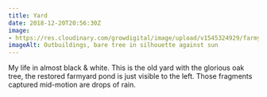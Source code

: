 ```yaml
---
title: Yard
date: 2018-12-20T20:56:30Z
image: 
- https://res.cloudinary.com/growdigital/image/upload/v1545324929/farmyard-455C5CF8.jpg
imageAlt: Outbuildings, bare tree in silhouette against sun
---
```


My life in almost black & white. This is the old yard with the glorious oak tree, the restored farmyard pond is just visible to the left. Those fragments captured mid-motion are drops of rain.
